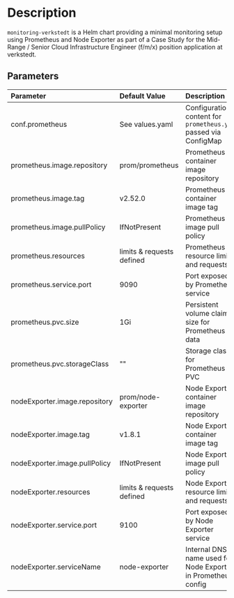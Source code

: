 # Description

`monitoring-verkstedt` is a Helm chart providing a minimal monitoring setup using Prometheus and Node Exporter as part of a Case Study for the Mid-Range / Senior Cloud Infrastructure Engineer (f/m/x) position application at verkstedt.

## Parameters

| Parameter                         | Default Value                    | Description                                                  |
|:----------------------------------|:----------------------------------|:-------------------------------------------------------------|
| conf.prometheus                   | See values.yaml                  | Configuration content for `prometheus.yml` passed via ConfigMap |
| prometheus.image.repository       | prom/prometheus                  | Prometheus container image repository                       |
| prometheus.image.tag              | v2.52.0                          | Prometheus container image tag                              |
| prometheus.image.pullPolicy       | IfNotPresent                     | Prometheus image pull policy                                |
| prometheus.resources              | limits & requests defined        | Prometheus resource limits and requests                     |
| prometheus.service.port           | 9090                             | Port exposed by Prometheus service                          |
| prometheus.pvc.size               | 1Gi                              | Persistent volume claim size for Prometheus data            |
| prometheus.pvc.storageClass       | ""                               | Storage class for Prometheus PVC                            |
| nodeExporter.image.repository     | prom/node-exporter               | Node Exporter container image repository                    |
| nodeExporter.image.tag            | v1.8.1                           | Node Exporter container image tag                           |
| nodeExporter.image.pullPolicy     | IfNotPresent                     | Node Exporter image pull policy                             |
| nodeExporter.resources            | limits & requests defined        | Node Exporter resource limits and requests                  |
| nodeExporter.service.port         | 9100                             | Port exposed by Node Exporter service                       |
| nodeExporter.serviceName          | node-exporter                    | Internal DNS name used for Node Exporter in Prometheus config |